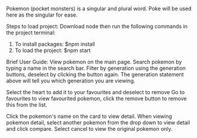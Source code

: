 

Pokemon (pocket monsters) is a singular and plural word.
Poke will be used here as the singular for ease.


Steps to load project:
Download node then run the following commands in the project terminal:
1. To install packages: $npm install
2. To load the project:  $npm start


Brief User Guide:
View pokemon on the main page.
Search pokemon by typing a name in the search bar.
Filter by generation using the generation buttons, deselect by clicking the button again. The generation statement above will tell you which generation you are viewing.

Select the heart to add it to your favourites and deselect to remove
Go to favourites to view favourited pokemon, click the remove button to remove this from the list.

Click the pokemon's name on the card to view detail.
When viewing pokemon detail, select another pokemon from the drop down to view detail and click compare.
Select cancel to view the original pokemon only.

